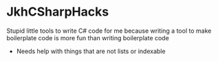 # JkhCSharpHacks

Stupid little tools to write C# code for me because writing a tool to make boilerplate code is more fun
than writing boilerplate code

* Needs help with things that are not lists or indexable
